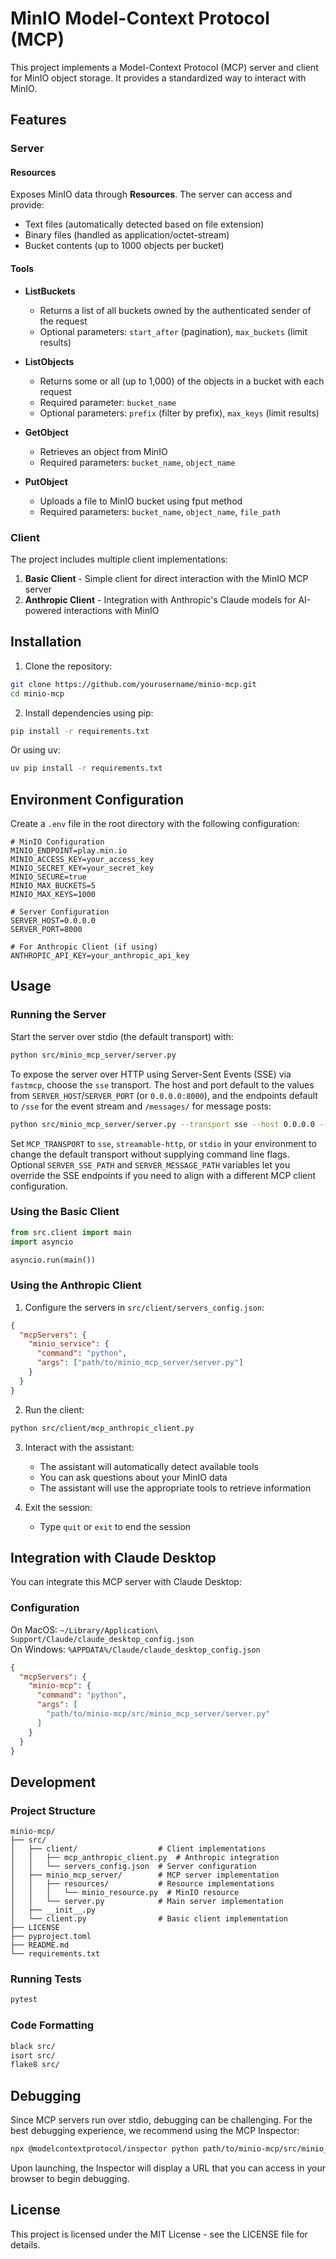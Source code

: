 # MinIO Model-Context Protocol (MCP)

This project implements a Model-Context Protocol (MCP) server and client for MinIO object storage. It provides a standardized way to interact with MinIO.

## Features

### Server

#### Resources

Exposes MinIO data through **Resources**. The server can access and provide:
- Text files (automatically detected based on file extension)
- Binary files (handled as application/octet-stream)
- Bucket contents (up to 1000 objects per bucket)

#### Tools

* **ListBuckets**
  * Returns a list of all buckets owned by the authenticated sender of the request
  * Optional parameters: `start_after` (pagination), `max_buckets` (limit results)

* **ListObjects**
  * Returns some or all (up to 1,000) of the objects in a bucket with each request
  * Required parameter: `bucket_name`
  * Optional parameters: `prefix` (filter by prefix), `max_keys` (limit results)

* **GetObject**
  * Retrieves an object from MinIO
  * Required parameters: `bucket_name`, `object_name`

* **PutObject**
  * Uploads a file to MinIO bucket using fput method
  * Required parameters: `bucket_name`, `object_name`, `file_path`

### Client

The project includes multiple client implementations:

1. **Basic Client** - Simple client for direct interaction with the MinIO MCP server
2. **Anthropic Client** - Integration with Anthropic's Claude models for AI-powered interactions with MinIO

## Installation

1. Clone the repository:
```bash
git clone https://github.com/yourusername/minio-mcp.git
cd minio-mcp
```

2. Install dependencies using pip:
```bash
pip install -r requirements.txt
```

Or using uv:
```bash
uv pip install -r requirements.txt
```

## Environment Configuration

Create a `.env` file in the root directory with the following configuration:

```env
# MinIO Configuration
MINIO_ENDPOINT=play.min.io
MINIO_ACCESS_KEY=your_access_key
MINIO_SECRET_KEY=your_secret_key
MINIO_SECURE=true
MINIO_MAX_BUCKETS=5
MINIO_MAX_KEYS=1000

# Server Configuration
SERVER_HOST=0.0.0.0
SERVER_PORT=8000

# For Anthropic Client (if using)
ANTHROPIC_API_KEY=your_anthropic_api_key
```

## Usage

### Running the Server

Start the server over stdio (the default transport) with:

```bash
python src/minio_mcp_server/server.py
```

To expose the server over HTTP using Server-Sent Events (SSE) via
`fastmcp`, choose the `sse` transport. The host and port default to the
values from `SERVER_HOST`/`SERVER_PORT` (or `0.0.0.0:8000`), and the
endpoints default to `/sse` for the event stream and `/messages/` for
message posts:

```bash
python src/minio_mcp_server/server.py --transport sse --host 0.0.0.0 --port 8000
```

Set `MCP_TRANSPORT` to `sse`, `streamable-http`, or `stdio` in your
environment to change the default transport without supplying command
line flags. Optional `SERVER_SSE_PATH` and `SERVER_MESSAGE_PATH`
variables let you override the SSE endpoints if you need to align with a
different MCP client configuration.

### Using the Basic Client

```python
from src.client import main
import asyncio

asyncio.run(main())
```

### Using the Anthropic Client

1. Configure the servers in `src/client/servers_config.json`:

```json
{
  "mcpServers": {
    "minio_service": {
      "command": "python",
      "args": ["path/to/minio_mcp_server/server.py"]
    }
  }
}
```

2. Run the client:

```bash
python src/client/mcp_anthropic_client.py
```

3. Interact with the assistant:
   - The assistant will automatically detect available tools
   - You can ask questions about your MinIO data
   - The assistant will use the appropriate tools to retrieve information

4. Exit the session:
   - Type `quit` or `exit` to end the session

## Integration with Claude Desktop

You can integrate this MCP server with Claude Desktop:

### Configuration

On MacOS: `~/Library/Application\ Support/Claude/claude_desktop_config.json`  
On Windows: `%APPDATA%/Claude/claude_desktop_config.json`

```json
{
  "mcpServers": {
    "minio-mcp": {
      "command": "python",
      "args": [
        "path/to/minio-mcp/src/minio_mcp_server/server.py"
      ]
    }
  }
}
```

## Development

### Project Structure

```
minio-mcp/
├── src/
│   ├── client/                  # Client implementations
│   │   ├── mcp_anthropic_client.py  # Anthropic integration
│   │   └── servers_config.json  # Server configuration
│   ├── minio_mcp_server/        # MCP server implementation
│   │   ├── resources/           # Resource implementations
│   │   │   └── minio_resource.py  # MinIO resource
│   │   └── server.py            # Main server implementation
│   ├── __init__.py
│   └── client.py                # Basic client implementation
├── LICENSE
├── pyproject.toml
├── README.md
└── requirements.txt
```

### Running Tests

```bash
pytest
```

### Code Formatting

```bash
black src/
isort src/
flake8 src/
```

## Debugging

Since MCP servers run over stdio, debugging can be challenging. For the best debugging experience, we recommend using the MCP Inspector:

```bash
npx @modelcontextprotocol/inspector python path/to/minio-mcp/src/minio_mcp_server/server.py
```

Upon launching, the Inspector will display a URL that you can access in your browser to begin debugging.

## License

This project is licensed under the MIT License - see the LICENSE file for details.